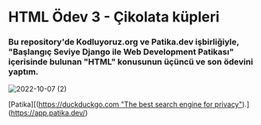# HTML Ödev 3 - Çikolata küpleri
### Bu repository'de Kodluyoruz.org ve Patika.dev işbirliğiyle, "Başlangıç Seviye Django ile Web Development Patikası" içerisinde bulunan "HTML" konusunun üçüncü ve son ödevini yaptım.




![2022-10-07 (2)](https://user-images.githubusercontent.com/93201374/194487650-b1b73587-9c53-4921-a348-e5a3dfc544dd.png)


[Patika][([https://duckduckgo.com "The best search engine for privacy"](https://app.patika.dev/)).](https://app.patika.dev/)
